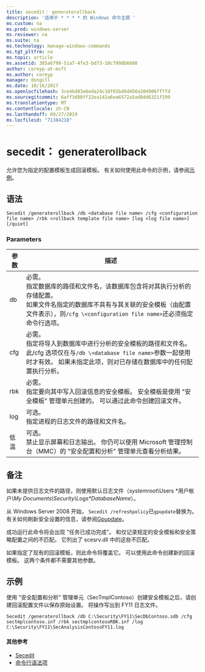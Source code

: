 ```yaml
---
title: secedit： generaterollback
description: '适用于 * * * * 的 Windows 命令主题 '
ms.custom: na
ms.prod: windows-server
ms.reviewer: na
ms.suite: na
ms.technology: manage-windows-commands
ms.tgt_pltfrm: na
ms.topic: article
ms.assetid: 385a6799-51a7-4fe3-bd73-10c7998b6680
author: coreyp-at-msft
ms.author: coreyp
manager: dongill
ms.date: 10/16/2017
ms.openlocfilehash: 3ce4bd83e6eda24c10f65bd9d450a204906ff7fd
ms.sourcegitcommit: 6aff3d88ff22ea141a6ea6572a5ad8dd6321f199
ms.translationtype: MT
ms.contentlocale: zh-CN
ms.lasthandoff: 09/27/2019
ms.locfileid: "71384218"
---
```

# <a name="seceditgeneraterollback"></a>secedit： generaterollback



允许您为指定的配置模板生成回滚模板。 有关如何使用此命令的示例，请参阅[示例](#BKMK_Examples)。

## <a name="syntax"></a>语法

```
Secedit /generaterollback /db <database file name> /cfg <configuration file name> /rbk <rollback template file name> [log <log file name>] [/quiet]
```

### <a name="parameters"></a>Parameters

|参数|描述|
|---------|-----------|
|db|必需。</br>指定数据库的路径和文件名，该数据库包含将对其执行分析的存储配置。</br>如果文件名指定的数据库不具有与其关联的安全模板（由配置文件表示），则`/cfg \<configuration file name>`还必须指定命令行选项。|
|cfg|必需。</br>指定将导入到数据库中进行分析的安全模板的路径和文件名。</br>此/cfg 选项仅在与`/db \<database file name>`参数一起使用时才有效。 如果未指定此项，则对已存储在数据库中的任何配置执行分析。|
|rbk|必需。</br>指定要向其中写入回滚信息的安全模板。 安全模板是使用 "安全模板" 管理单元创建的。 可以通过此命令创建回滚文件。|
|log|可选。</br>指定进程的日志文件的路径和文件名。|
|低温|可选。</br>禁止显示屏幕和日志输出。 你仍可以使用 Microsoft 管理控制台（MMC）的 "安全配置和分析" 管理单元查看分析结果。|

## <a name="remarks"></a>备注

如果未提供日志文件的路径，则使用默认日志文件（*systemroot*\Users \*用户帐户<em>\My Documents\Security\Logs\*DatabaseName</em>）。

从 Windows Server 2008 开始， `Secedit /refreshpolicy`已`gpupdate`替换为。 有关如何刷新安全设置的信息，请参阅[Gpupdate](gpupdate.md)。

成功运行此命令将会出现 "任务已成功完成"。 和仅记录规定的安全模板和安全策略配置之间的不匹配。 它列出了 scesrv.dll 中的这些不匹配。

如果指定了现有的回滚模板，则此命令将覆盖它。 可以使用此命令创建新的回滚模板。 这两个条件都不需要其他参数。

## <a name="BKMK_Examples"></a>示例

使用 "安全配置和分析" 管理单元（SecTmplContoso）创建安全模板之后，请创建回滚配置文件以保存原始设置。 将操作写出到 FY11 日志文件。
```
Secedit /generaterollback /db C:\Security\FY11\SecDbContoso.sdb /cfg sectmplcontoso.inf /rbk sectmplcontosoRBK.inf /log C:\Security\FY11\SecAnalysisContosoFY11.log
```

#### <a name="additional-references"></a>其他参考

-   [Secedit](secedit.md)
-   [命令行语法项](command-line-syntax-key.md)